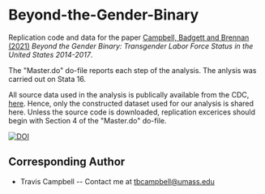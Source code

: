 # Beyond-the-Gender-Binary
Replication code and data for the paper [Campbell, Badgett and Brennan (2021)](https://papers.ssrn.com/sol3/papers.cfm?abstract_id=3784771) *Beyond the Gender Binary: Transgender Labor Force Status in the United States 2014-2017*.

The "Master.do" do-file reports each step of the analysis. The anlysis was carried out on Stata 16. 

All source data used in the analysis is publically available from the CDC, [here](https://www.cdc.gov/brfss/annual_data/annual_data.htm). Hence, only the constructed dataset used for our analysis is shared here. Unless the source code is downloaded, replication excerices should begin with Section 4 of the "Master.do" do-file.

[![DOI](https://zenodo.org/badge/338362330.svg)](https://zenodo.org/badge/latestdoi/338362330)

## Corresponding Author
- Travis Campbell -- Contact me at tbcampbell@umass.edu
